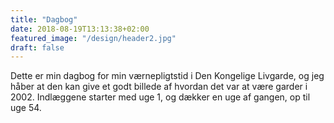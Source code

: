 ```yaml
---
title: "Dagbog"
date: 2018-08-19T13:13:38+02:00
featured_image: "/design/header2.jpg"
draft: false
---
```


Dette er min dagbog for min værnepligtstid i Den Kongelige Livgarde, og jeg
håber at den kan give et godt billede af hvordan det var at være garder i 2002.
Indlæggene starter med uge 1, og dækker en uge af gangen, op til uge 54.